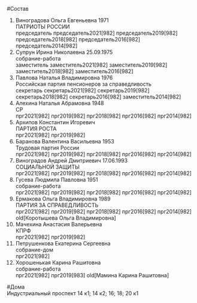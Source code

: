 #Состав  
1. Виноградова Ольга Евгеньевна 1971  
    ПАТРИОТЫ РОССИИ  
    председатель председатель2021[982] председатель2019[982] председатель2018[982] председатель2016[982] председатель2014[982]  
2. Супрун Ирина Николаевна 25.09.1975  
    собрание-работа  
    заместитель заместитель2021[982] заместитель2019[982] заместитель2018[982] заместитель2016[982]  
3. Павлова Наталья Владимировна 1976  
    Российская партия пенсионеров за справедливость  
    секретарь секретарь2021[982] секретарь2019[982] секретарь2018[982] секретарь2016[982] заместитель2014[982]  
4. Алехина Наталья Абрамовна 1948  
    СР  
    прг2021[982] прг2019[982] прг2018[982] прг2016[982] прг2014[982]  
5. Архипов Константин Игоревич  
    ПАРТИЯ РОСТА  
    прг2021[982] прг2019[982]  
6. Баранова Валентина Васильевна 1953  
    Трудовая партия России  
    прг2021[982] прг2019[982] прг2018[982] прг2016[982] прг2014[982]  
7. Виноградов Андрей Дмитриевич 17.06.1993  
    СОЦИАЛЬНОЙ ЗАЩИТЫ  
    прг2021[982] прг2019[982] прг2018[982] прг2016[982] прг2014[982]  
8. Гусева Людмила Павловна 1951  
    собрание-работа  
    прг2021[982] прг2019[982] прг2018[982] прг2016[982] прг2014[982]  
9. Ермакова Ольга Владимировна 1989  
    ПАРТИЯ ЗА СПРАВЕДЛИВОСТЬ  
    прг2021[982] прг2019[982] прг2018[982] прг2016[982] прг2014[982] old[Коротышева Ольга Владимировна]  
10. Мачехина Анастасия Валерьевна  
    КПРФ  
    прг2021[982] прг2019[982]  
11. Петрушенкова Екатерина Сергеевна  
    собрание-дом  
    прг2021[982]  
12. Хорошенькая Карина Рашитовна  
    собрание-работа  
    прг2021[982] прг2019[983] old[Мамина Карина Рашитовна]  
  
#Дома  
Индустриальный проспект 14 к1; 14 к2; 16; 18; 20 к1  
  
  
